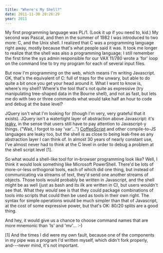```yaml
---
title: "Where's My Shell?"
date: 2011-11-30 20:26:29
year: 2011
---
```

My first programming language was PL/1. (Look it up if you need to, kid.) My second was Pascal, and then in the summer of 1982 I was introduced to two more: C, and the Unix shell. I realized that C was a programming language right away, mostly because that's what people said it was.  It took me longer to realize that the shell was also a programming language; I still remember the first time the sys admin responsible for our VAX 11/780 wrote a 'for' loop on the command line to try my program for each of several input files.

But now I'm programming on the web, which means I'm writing Javascript. OK, that's the equivalent of C: full of traps for the unwary, but able to do quite a bit once you get your head around it.  What I want to know is, where's my shell?  Where's the tool that's not quite as expressive (try manipulating tree-shaped data in the Bourne shell), and not as fast, but lets me do with two or three commands what would take half an hour to code and debug at the base level?

JQuery isn't what I'm looking for (though I'm very, very grateful that it exists). JQuery isn't a watertight layer of abstraction above Javascript: it's <a href="http://en.wikipedia.org/wiki/Leaky_abstraction">leaky</a>, in the sense that users still have to pay attention to Javascript-y things.  ("Wait, I forgot to say 'var'...")  <a href="http://jashkenas.github.com/coffee-script/">CoffeeScript</a> and other compile-to-JS languages are leaky too, but the shell is as close to being leak-free as any abstraction layer I can think of. In almost 30 years of nearly constant use, I've almost never had to think at the C level in order to debug a problem at the shell script level [1].

So what would a shell-like tool for in-browser programming look like? Well, I think it would look something like Microsoft PowerShell. There'd be lots of more-or-less orthogonal tools, each of which did one thing, but instead of communicating via streams of text, they'd send one another streams of objects. Those tools would probably be written in Javascript, and the shell might be as well (just as bash and its ilk are written in C), but users wouldn't see that.  What they <em>would</em> see is that they could package combinations of tools into scripts that could then be used as tools in their own right. The syntax for simple operations would be much simpler than that of Javascript, at the cost of some expressive power, but that's OK: 80/20 splits are a good thing.

And hey, it would give us a chance to choose command names that are more mnemonic than 'ls' and 'mv'... :-)

[1] And the times I did were my own fault, because one of the components in my pipe was a program I'd written myself, which didn't fork properly, and---never mind, it's not important.
